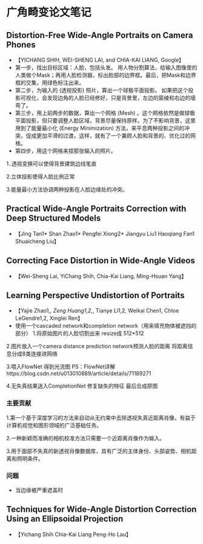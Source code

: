 # 广角畸变论文笔记

## Distortion-Free Wide-Angle Portraits on Camera Phones
* 【YICHANG SHIH, WEI-SHENG LAI, and CHIA-KAI LIANG, Google】
* 第一步，找出目标区域：人脸，包括头发。
用人物分割算法，给输入图像里的人类做个Mask；再用人脸检测器，标出脸部的边界框。最后，把Mask和边界框的交集，用绿色标注出来。
* 第二步，为输入的 (透视投影) 照片，算出一个球极平面投影。
如果把这个投影可视化，会发现边角的人脸已经修好，只是背景里，左边的窗棱和右边的墙弯了。
* 第三步，用上前两步的数据，算出一个网格 (Mesh) 。这个网格依然是做球极平面投影，但只要调整人脸区域，背景尽量保持原样。为了不影响背景，这里用到了能量最小化 (Energy Minimization) 方法，来平息两种投影之间的冲突，促成更加平滑的过渡，这样，就有了一个兼顾人脸和背景的、优化过的网格。
* 第四步，用这个网格来捏那张输入的照片。

1..透视变换可以使得背景建筑边线笔直

2.立体投影使得人脸比例正常

3.能量最小方法协调两种投影在人脸边缘处的冲突。

## Practical Wide-Angle Portraits Correction with Deep Structured Models
* 【Jing Tan1* Shan Zhao1* Pengfei Xiong2* Jiangyu Liu1 Haoqiang Fan1 Shuaicheng Liu】

## Correcting Face Distortion in Wide-Angle Videos
* 【Wei-Sheng Lai, YiChang Shih, Chia-Kai Liang, Ming-Hsuan Yang】

## Learning Perspective Undistortion of Portraits
* 【Yajie Zhao1,*, Zeng Huang1,2,*, Tianye Li1,2, Weikai Chen1, Chloe LeGendre1,2, Xinglei Ren】
* 使用一个cascaded network和completion network（用来填充物体被遮挡的部分）
1.将原始图片的人脸切割出来 resize成 512*512 

2.图片放入一个camera distance prediction network预测人脸的距离 将距离信息分成8类连接进网络

3.喂入FlowNet 得到光流图 PS：FlowNet详解https://blog.csdn.net/u013010889/article/details/71189271

4.无失真结果送入CompletionNet 修复缺失的特征 最后合成原图
### 主要贡献
1.第一个基于深度学习的方法来自动从无约束中去除透视失真近距离肖像，有益于计算机视觉和图形领域的广泛基础任务。

2.一种新颖而准确的相机校准方法只需要一个近距离肖像作为输入。

3.用于面部不失真的新透视肖像数据库，具有广泛的主体身份、头部姿势、相机距离和照明条件。

### 问题
* 当边缘被严重遮盖时

## Techniques for Wide-Angle Distortion Correction Using an Ellipsoidal Projection
* 【Yichang Shih  Chia-Kai Liang  Peng-Ho Lau】
